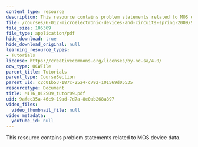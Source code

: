 ```yaml
---
content_type: resource
description: This resource contains problem statements related to MOS device data.
file: /courses/6-012-microelectronic-devices-and-circuits-spring-2009/9afec35a46c919ad7d7a8e0ab268a897_MIT6_012S09_tutor09.pdf
file_size: 105369
file_type: application/pdf
hide_download: true
hide_download_original: null
learning_resource_types:
- Tutorials
license: https://creativecommons.org/licenses/by-nc-sa/4.0/
ocw_type: OCWFile
parent_title: Tutorials
parent_type: CourseSection
parent_uid: c2c01b53-187c-2524-c792-101569d05535
resourcetype: Document
title: MIT6_012S09_tutor09.pdf
uid: 9afec35a-46c9-19ad-7d7a-8e0ab268a897
video_files:
  video_thumbnail_file: null
video_metadata:
  youtube_id: null
---
```

This resource contains problem statements related to MOS device data.